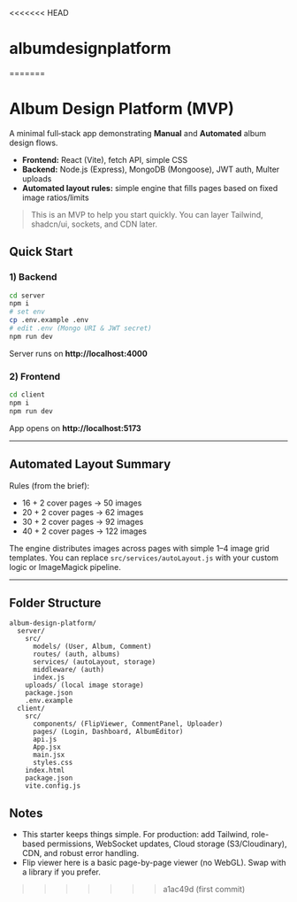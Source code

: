 <<<<<<< HEAD
# albumdesignplatform
=======
# Album Design Platform (MVP)

A minimal full‑stack app demonstrating **Manual** and **Automated** album design flows.

- **Frontend:** React (Vite), fetch API, simple CSS
- **Backend:** Node.js (Express), MongoDB (Mongoose), JWT auth, Multer uploads
- **Automated layout rules:** simple engine that fills pages based on fixed image ratios/limits

> This is an MVP to help you start quickly. You can layer Tailwind, shadcn/ui, sockets, and CDN later.

## Quick Start

### 1) Backend
```bash
cd server
npm i
# set env
cp .env.example .env
# edit .env (Mongo URI & JWT secret)
npm run dev
```
Server runs on **http://localhost:4000**

### 2) Frontend
```bash
cd client
npm i
npm run dev
```
App opens on **http://localhost:5173**

---

## Automated Layout Summary

Rules (from the brief):

- 16 + 2 cover pages → 50 images
- 20 + 2 cover pages → 62 images
- 30 + 2 cover pages → 92 images
- 40 + 2 cover pages → 122 images

The engine distributes images across pages with simple 1–4 image grid templates. You can replace
`src/services/autoLayout.js` with your custom logic or ImageMagick pipeline.

---

## Folder Structure

```
album-design-platform/
  server/
    src/
      models/ (User, Album, Comment)
      routes/ (auth, albums)
      services/ (autoLayout, storage)
      middleware/ (auth)
      index.js
    uploads/ (local image storage)
    package.json
    .env.example
  client/
    src/
      components/ (FlipViewer, CommentPanel, Uploader)
      pages/ (Login, Dashboard, AlbumEditor)
      api.js
      App.jsx
      main.jsx
      styles.css
    index.html
    package.json
    vite.config.js
```

## Notes

- This starter keeps things simple. For production: add Tailwind, role-based permissions, WebSocket updates,
  Cloud storage (S3/Cloudinary), CDN, and robust error handling.
- Flip viewer here is a basic page-by-page viewer (no WebGL). Swap with a library if you prefer.
>>>>>>> a1ac49d (first commit)
